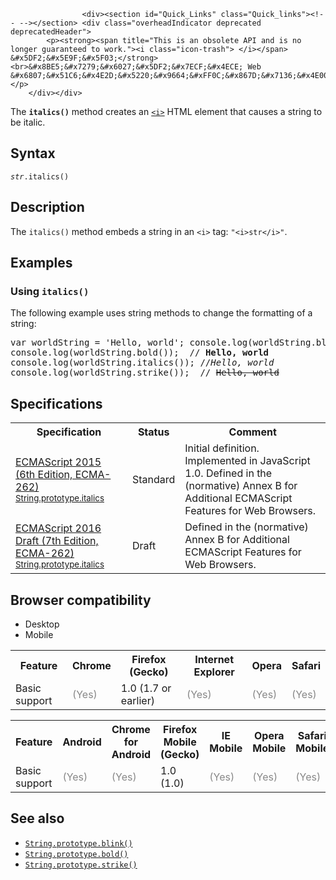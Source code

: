 
                
                  
                    <div><section id="Quick_Links" class="Quick_links"><!-- --></section> <div class="overheadIndicator deprecated deprecatedHeader"> 
            <p><strong><span title="This is an obsolete API and is no longer guaranteed to work."><i class="icon-trash"> </i></span> &#x5DF2;&#x5E9F;&#x5F03;</strong><br>&#x8BE5;&#x7279;&#x6027;&#x5DF2;&#x7ECF;&#x4ECE; Web &#x6807;&#x51C6;&#x4E2D;&#x5220;&#x9664;&#xFF0C;&#x867D;&#x7136;&#x4E00;&#x4E9B;&#x6D4F;&#x89C8;&#x5668;&#x76EE;&#x524D;&#x4ECD;&#x7136;&#x652F;&#x6301;&#x5B83;&#xFF0C;&#x4F46;&#x4E5F;&#x8BB8;&#x4F1A;&#x5728;&#x672A;&#x6765;&#x7684;&#x67D0;&#x4E2A;&#x65F6;&#x95F4;&#x505C;&#x6B62;&#x652F;&#x6301;&#xFF0C;&#x8BF7;&#x5C3D;&#x91CF;&#x4E0D;&#x8981;&#x4F7F;&#x7528;&#x8BE5;&#x7279;&#x6027;&#x3002;</p> 
        </div></div>

<p>The <strong><code>italics()</code></strong> method creates an <a href="/zh-CN/docs/Web/HTML/Element/i" title="HTML&#x5143;&#x7D20; &lt;i&gt; &#x7528;&#x4E8E;&#x8868;&#x73B0;&#x56E0;&#x67D0;&#x4E9B;&#x539F;&#x56E0;&#x9700;&#x8981;&#x533A;&#x5206;&#x666E;&#x901A;&#x6587;&#x672C;&#x7684;&#x4E00;&#x7CFB;&#x5217;&#x6587;&#x672C;&#x3002;&#x4F8B;&#x5982;&#x6280;&#x672F;&#x672F;&#x8BED;&#x3001;&#x5916;&#x6587;&#x77ED;&#x8BED;&#x6216;&#x662F;&#x5C0F;&#x8BF4;&#x4E2D;&#x4EBA;&#x7269;&#x7684;&#x601D;&#x60F3;&#x6D3B;&#x52A8;&#x7B49;&#xFF0C;&#x5B83;&#x7684;&#x5185;&#x5BB9;&#x901A;&#x5E38;&#x4EE5;&#x659C;&#x4F53;&#x663E;&#x793A;&#x3002;"><code>&lt;i&gt;</code></a> HTML element that causes a string to be italic.</p>

<h2 id="Syntax">Syntax</h2>

<pre class="syntaxbox"><code><var>str</var>.italics()</code></pre>

<h2 id="Description">Description</h2>

<p>The <code>italics()</code> method embeds a string in an <code>&lt;i&gt;</code> tag: <code>&quot;&lt;i&gt;str&lt;/i&gt;&quot;</code>.</p>

<h2 id="Examples">Examples</h2>

<h3 id="Using_italics()">Using <code>italics()</code></h3>

<p>The following example uses string methods to change the formatting of a string:</p>

<pre class="brush: js">var worldString = &apos;Hello, world&apos;; console.log(worldString.blink());  // Hello, world
console.log(worldString.bold());  // <strong>Hello, world</strong>
console.log(worldString.italics()); //<em>Hello, world</em>
console.log(worldString.strike());  // <s>Hello, world</s></pre>

<h2 id="Specifications">Specifications</h2>

<table class="standard-table">
 <tbody>
  <tr>
   <th scope="col">Specification</th>
   <th scope="col">Status</th>
   <th scope="col">Comment</th>
  </tr>
  <tr>
   <td><a href="http://www.ecma-international.org/ecma-262/6.0/#sec-string.prototype.italics" class="external" lang="en" hreflang="en">ECMAScript 2015 (6th Edition, ECMA-262)<br><small lang="zh-CN">String.prototype.italics</small></a></td>
   <td><span class="spec-Standard">Standard</span></td>
   <td>Initial definition. Implemented in JavaScript 1.0. Defined in the (normative) Annex B for Additional ECMAScript Features for Web Browsers.</td>
  </tr>
  <tr>
   <td><a href="https://tc39.github.io/ecma262/#sec-string.prototype.italics" class="external" lang="en" hreflang="en">ECMAScript 2016 Draft (7th Edition, ECMA-262)<br><small lang="zh-CN">String.prototype.italics</small></a></td>
   <td><span class="spec-Draft">Draft</span></td>
   <td>Defined in the (normative) Annex B for Additional ECMAScript Features for Web Browsers.</td>
  </tr>
 </tbody>
</table>

<h2 id="Browser_compatibility">Browser compatibility</h2>

<div><div class="htab"> 
    <a name="AutoCompatibilityTable" id="AutoCompatibilityTable"></a> 
    <ul> 
        <li class="selected"><a>Desktop</a></li> 
        <li><a>Mobile</a></li> 
    </ul> 
</div></div>

<div id="compat-desktop">
<table class="compat-table">
 <tbody>
  <tr>
   <th>Feature</th>
   <th>Chrome</th>
   <th>Firefox (Gecko)</th>
   <th>Internet Explorer</th>
   <th>Opera</th>
   <th>Safari</th>
  </tr>
  <tr>
   <td>Basic support</td>
   <td><span title="Please update this with the earliest version of support." style="color: #888;">(Yes)</span></td>
   <td>1.0 (1.7 or earlier)</td>
   <td><span title="Please update this with the earliest version of support." style="color: #888;">(Yes)</span></td>
   <td><span title="Please update this with the earliest version of support." style="color: #888;">(Yes)</span></td>
   <td><span title="Please update this with the earliest version of support." style="color: #888;">(Yes)</span></td>
  </tr>
 </tbody>
</table>
</div>

<div id="compat-mobile">
<table class="compat-table">
 <tbody>
  <tr>
   <th>Feature</th>
   <th>Android</th>
   <th>Chrome for Android</th>
   <th>Firefox Mobile (Gecko)</th>
   <th>IE Mobile</th>
   <th>Opera Mobile</th>
   <th>Safari Mobile</th>
  </tr>
  <tr>
   <td>Basic support</td>
   <td><span title="Please update this with the earliest version of support." style="color: #888;">(Yes)</span></td>
   <td><span title="Please update this with the earliest version of support." style="color: #888;">(Yes)</span></td>
   <td>1.0 (1.0)</td>
   <td><span title="Please update this with the earliest version of support." style="color: #888;">(Yes)</span></td>
   <td><span title="Please update this with the earliest version of support." style="color: #888;">(Yes)</span></td>
   <td><span title="Please update this with the earliest version of support." style="color: #888;">(Yes)</span></td>
  </tr>
 </tbody>
</table>
</div>

<h2 id="See_also">See also</h2>

<ul>
 <li><a href="/zh-CN/docs/Web/JavaScript/Reference/Global_Objects/String/blink" class="new" title="&#x6B64;&#x9875;&#x9762;&#x4ECD;&#x672A;&#x88AB;&#x672C;&#x5730;&#x5316;, &#x671F;&#x5F85;&#x60A8;&#x7684;&#x7FFB;&#x8BD1;!"><code>String.prototype.blink()</code></a></li>
 <li><a href="/zh-CN/docs/Web/JavaScript/Reference/Global_Objects/String/bold" class="new" title="&#x6B64;&#x9875;&#x9762;&#x4ECD;&#x672A;&#x88AB;&#x672C;&#x5730;&#x5316;, &#x671F;&#x5F85;&#x60A8;&#x7684;&#x7FFB;&#x8BD1;!"><code>String.prototype.bold()</code></a></li>
 <li><a href="/zh-CN/docs/Web/JavaScript/Reference/Global_Objects/String/strike" class="new" title="&#x6B64;&#x9875;&#x9762;&#x4ECD;&#x672A;&#x88AB;&#x672C;&#x5730;&#x5316;, &#x671F;&#x5F85;&#x60A8;&#x7684;&#x7FFB;&#x8BD1;!"><code>String.prototype.strike()</code></a></li>
</ul>
                  
                
              